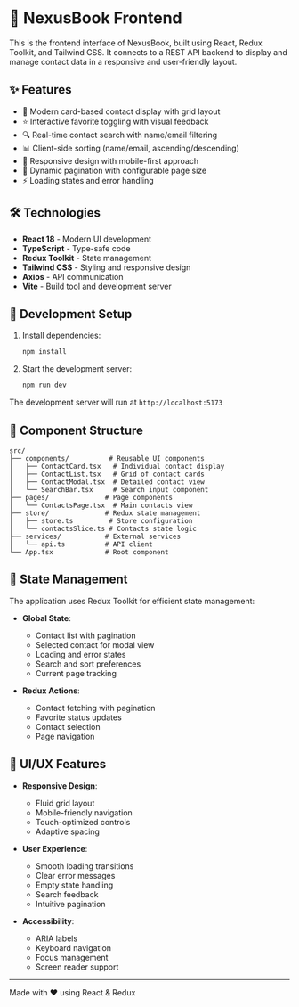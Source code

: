 # 📘 NexusBook Frontend

This is the frontend interface of NexusBook, built using React, Redux Toolkit, and Tailwind CSS. It connects to a REST API backend to display and manage contact data in a responsive and user-friendly layout.

## ✨ Features

- 👥 Modern card-based contact display with grid layout
- ⭐ Interactive favorite toggling with visual feedback
- 🔍 Real-time contact search with name/email filtering
- 📊 Client-side sorting (name/email, ascending/descending)
- 📱 Responsive design with mobile-first approach
- 📄 Dynamic pagination with configurable page size
- ⚡ Loading states and error handling

## 🛠 Technologies

- **React 18** - Modern UI development
- **TypeScript** - Type-safe code
- **Redux Toolkit** - State management
- **Tailwind CSS** - Styling and responsive design
- **Axios** - API communication
- **Vite** - Build tool and development server

## 🚀 Development Setup

1. Install dependencies:
   ```bash
   npm install
   ```

2. Start the development server:
   ```bash
   npm run dev
   ```

The development server will run at `http://localhost:5173`

## 📁 Component Structure

```
src/
├── components/          # Reusable UI components
│   ├── ContactCard.tsx   # Individual contact display
│   ├── ContactList.tsx   # Grid of contact cards
│   ├── ContactModal.tsx  # Detailed contact view
│   └── SearchBar.tsx     # Search input component
├── pages/              # Page components
│   └── ContactsPage.tsx  # Main contacts view
├── store/              # Redux state management
│   ├── store.ts         # Store configuration
│   └── contactsSlice.ts # Contacts state logic
├── services/           # External services
│   └── api.ts          # API client
└── App.tsx             # Root component
```

## 🔄 State Management

The application uses Redux Toolkit for efficient state management:

- **Global State**:
  - Contact list with pagination
  - Selected contact for modal view
  - Loading and error states
  - Search and sort preferences
  - Current page tracking

- **Redux Actions**:
  - Contact fetching with pagination
  - Favorite status updates
  - Contact selection
  - Page navigation

## 💅 UI/UX Features

- **Responsive Design**:
  - Fluid grid layout
  - Mobile-friendly navigation
  - Touch-optimized controls
  - Adaptive spacing

- **User Experience**:
  - Smooth loading transitions
  - Clear error messages
  - Empty state handling
  - Search feedback
  - Intuitive pagination

- **Accessibility**:
  - ARIA labels
  - Keyboard navigation
  - Focus management
  - Screen reader support

---

Made with ❤️ using React & Redux
